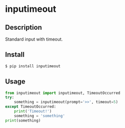 # inputimeout

## Description
Standard input with timeout.

## Install

```bash
$ pip install inputimeout
```

## Usage

```python
from inputimeout import inputimeout, TimeoutOccurred
try:
    something = inputimeout(prompt='>>', timeout=5)
except TimeoutOccurred:
    print('Timeout!')
    something = 'something'
print(something)
```
## 
